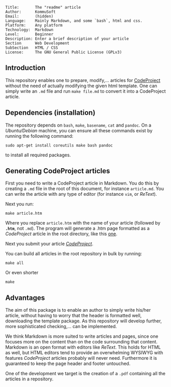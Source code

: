     Title:       The "readme" article
    Author:      KommuSoft
    Email:       (hidden)
    Language:    Mainly Markdown, and some `bash`, html and css.
    Platform:    Any platform
    Technology:  Markdown
    Level:       Beginner
    Description: Enter a brief description of your article
    Section      Web Development
    SubSection   HTML / CSS
    License:     The GNU General Public License (GPLv3)

## Introduction

This repository enables one to prepare, modify,... articles for [CodeProject](http://www.codeproject.com/) without the need of actually modifying the given html template. One can simply write an `.md` file and run `make file.md` to convert it into a CodeProject article.


## Dependencies (installation)

The repository depends on `bash`, `make`, `basename`, `cat` and `pandoc`. On a *Ubuntu/Debian* machine, you can ensure all these commands exist by running the following command:

    sudo apt-get install coreutils make bash pandoc

to install all required packages.

## Generating CodeProject articles

First you need to write a CodeProject article in Markdown. You do this by creating a `.md` file in the root of this document, for instance `article.md`. You can write the article with any type of editor (for instance `vim`, or *ReText*).

Next you run:

    make article.htm

Where you replace `article.htm` with the name of your article (followed by **`.htm`**, not `.md`). The program will generate a .htm page formatted as a *CodeProject* article in the root directory, like this [one](README.htm).

Next you submit your article [*CodeProject*](http://www.codeproject.com/script/Articles/Submit.aspx).

You can build all articles in the root repository in bulk by running:

    make all

Or even shorter

    make

## Advantages

The aim of this package is to enable an author to simply write his/her article, without having to worry that the header is formatted well, downloading the template package. As this repository will develop further, more sophisticated checking,... can be implemented.

We think Markdown is more suited to write articles and pages, since one focuses more on the content than on the code surrounding that content. Markdown is an open format with editors like *ReText*. This holds for HTML as well, but HTML editors tend to provide an overwhelming WYSIWYG with features *CodeProject* articles probably will never need. Furthermore it is guaranteed to keep the page header and footer untouched.

One of the development we target is the creation of a `.pdf` containing all the articles in a repository.